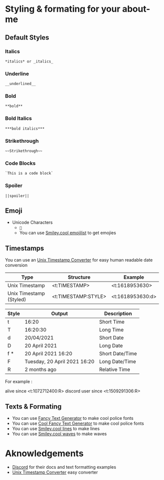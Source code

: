 # Styling & formating for your about-me

## Default Styles

### Italics
```
*italics* or _italics_
```
### Underline
```
__underlined__
```

### Bold
```
**bold**
```

### Bold Italics
```
***bold italics***
```

### Strikethrough
```
~~Strikethrough~~
```

### Code Blocks
```
`This is a code block`
```

### Spoiler
```
||spoiler||
```

## Emoji 

- Unicode Characters
  - `🍉`
  - You can use [Smiley.cool emojilist](https://smiley.cool/emoji-list.php) to get emojies

## Timestamps

You can use an [Unix Timestamp Converter](https://www.epochconverter.com/) for easy human readable date conversion

| Type | Structure | Example |
| - | - | - |
| Unix Timestamp |	<t:TIMESTAMP> |	<t:1618953630> |
| Unix Timestamp (Styled) |	<t:TIMESTAMP:STYLE> |	<t:1618953630:d> |

| Style | Output | Description |
| - | - | - |
| t |	16:20 |	Short Time | 
| T |	16:20:30 |	Long Time |
| d |	20/04/2021 |	Short Date |
| D |	20 April 2021	| Long Date |
| f * |	20 April 2021 16:20 |	Short Date/Time |
| F |	Tuesday, 20 April 2021 16:20 |	Long Date/Time |
| R |	2 months ago |	Relative Time |

For example :

alive since <t:1072712400:R>
discord user since <t:1509291306:R> 

## Texts & Formating 
  - You can use [Fancy Text Generator](https://lingojam.com/FancyTextGenerator) to make cool police fonts
  - You can use [Cool Fancy Text Generator](https://coolsymbol.com/cool-fancy-text-generator.html) to make cool police fonts
  - You can use [Smiley.cool lines](https://smiley.cool/lines.php) to make lines
  - You can use [Smiley.cool waves](https://smiley.cool/waves.php) to make waves

# Aknowledgements

- [Discord](https://discord.com/developers/docs/intro) for their docs and text formatting examples
- [Unix Timestamp Converter](https://www.epochconverter.com/) easy converter
